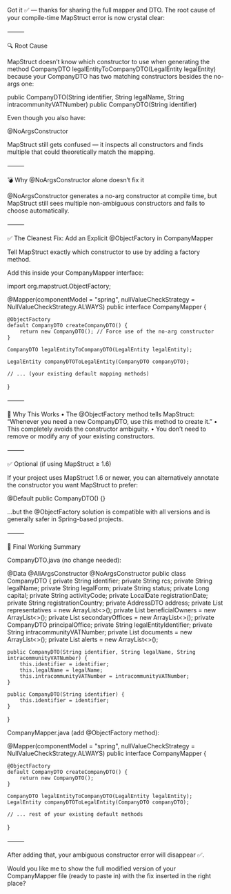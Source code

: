 Got it ✅ — thanks for sharing the full mapper and DTO.
The root cause of your compile-time MapStruct error is now crystal clear:

⸻

🔍 Root Cause

MapStruct doesn’t know which constructor to use when generating the method
CompanyDTO legalEntityToCompanyDTO(LegalEntity legalEntity)
because your CompanyDTO has two matching constructors besides the no-args one:

public CompanyDTO(String identifier, String legalName, String intracommunityVATNumber)
public CompanyDTO(String identifier)

Even though you also have:

@NoArgsConstructor

MapStruct still gets confused — it inspects all constructors and finds multiple that could theoretically match the mapping.

⸻

💣 Why @NoArgsConstructor alone doesn’t fix it

@NoArgsConstructor generates a no-arg constructor at compile time, but MapStruct still sees multiple non-ambiguous constructors and fails to choose automatically.

⸻

✅ The Cleanest Fix: Add an Explicit @ObjectFactory in CompanyMapper

Tell MapStruct exactly which constructor to use by adding a factory method.

Add this inside your CompanyMapper interface:

import org.mapstruct.ObjectFactory;

@Mapper(componentModel = "spring", nullValueCheckStrategy = NullValueCheckStrategy.ALWAYS)
public interface CompanyMapper {

    @ObjectFactory
    default CompanyDTO createCompanyDTO() {
        return new CompanyDTO(); // Force use of the no-arg constructor
    }

    CompanyDTO legalEntityToCompanyDTO(LegalEntity legalEntity);

    LegalEntity companyDTOToLegalEntity(CompanyDTO companyDTO);

    // ... (your existing default mapping methods)
}


⸻

🧩 Why This Works
	•	The @ObjectFactory method tells MapStruct:
“Whenever you need a new CompanyDTO, use this method to create it.”
	•	This completely avoids the constructor ambiguity.
	•	You don’t need to remove or modify any of your existing constructors.

⸻

✅ Optional (if using MapStruct ≥ 1.6)

If your project uses MapStruct 1.6 or newer, you can alternatively annotate the constructor you want MapStruct to prefer:

@Default
public CompanyDTO() {}

…but the @ObjectFactory solution is compatible with all versions and is generally safer in Spring-based projects.

⸻

🧱 Final Working Summary

CompanyDTO.java (no change needed):

@Data
@AllArgsConstructor
@NoArgsConstructor
public class CompanyDTO {
    private String identifier;
    private String rcs;
    private String legalName;
    private String legalForm;
    private String status;
    private Long capital;
    private String activityCode;
    private LocalDate registrationDate;
    private String registrationCountry;
    private AddressDTO address;
    private List<RepresentativeDTO> representatives = new ArrayList<>();
    private List<BeneficialOwnerDTO> beneficialOwners = new ArrayList<>();
    private List<CompanyDTO> secondaryOffices = new ArrayList<>();
    private CompanyDTO principalOffice;
    private String legalEntityIdentifier;
    private String intracommunityVATNumber;
    private List<DocumentDTO> documents = new ArrayList<>();
    private List<AlertDTO> alerts = new ArrayList<>();

    public CompanyDTO(String identifier, String legalName, String intracommunityVATNumber) {
        this.identifier = identifier;
        this.legalName = legalName;
        this.intracommunityVATNumber = intracommunityVATNumber;
    }

    public CompanyDTO(String identifier) {
        this.identifier = identifier;
    }
}

CompanyMapper.java (add @ObjectFactory method):

@Mapper(componentModel = "spring", nullValueCheckStrategy = NullValueCheckStrategy.ALWAYS)
public interface CompanyMapper {

    @ObjectFactory
    default CompanyDTO createCompanyDTO() {
        return new CompanyDTO();
    }

    CompanyDTO legalEntityToCompanyDTO(LegalEntity legalEntity);
    LegalEntity companyDTOToLegalEntity(CompanyDTO companyDTO);

    // ... rest of your existing default methods
}


⸻

After adding that, your ambiguous constructor error will disappear ✅.

Would you like me to show the full modified version of your CompanyMapper file (ready to paste in) with the fix inserted in the right place?